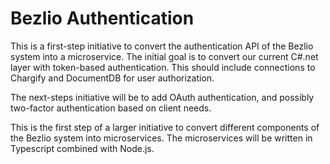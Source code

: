 # Bezlio Authentication

This is a first-step initiative to convert the authentication API of the Bezlio system into a microservice.  The initial goal is to convert our current C#.net layer with token-based authentication.  This should include connections to Chargify and DocumentDB for user authorization.

The next-steps initiative will be to add OAuth authentication, and possibly two-factor authentication based on client needs.

This is the first step of a larger initiative to convert different components of the Bezlio system into microservices.  The microservices will be written in Typescript combined with Node.js.

